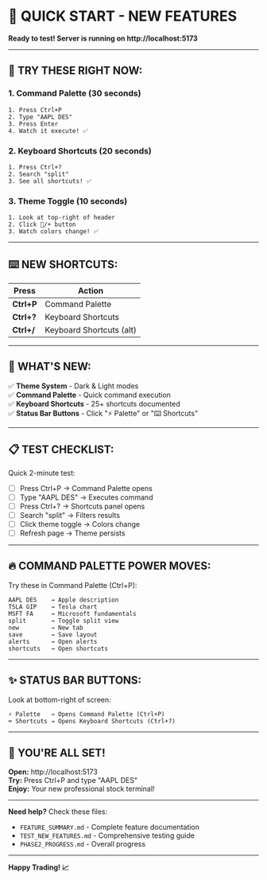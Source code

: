 # 🚀 QUICK START - NEW FEATURES

**Ready to test! Server is running on http://localhost:5173**

---

## 🎯 **TRY THESE RIGHT NOW:**

### **1. Command Palette (30 seconds)**
```
1. Press Ctrl+P
2. Type "AAPL DES"
3. Press Enter
4. Watch it execute! ✅
```

### **2. Keyboard Shortcuts (20 seconds)**
```
1. Press Ctrl+?
2. Search "split"
3. See all shortcuts! ✅
```

### **3. Theme Toggle (10 seconds)**
```
1. Look at top-right of header
2. Click 🌙/☀️ button
3. Watch colors change! ✅
```

---

## ⌨️ **NEW SHORTCUTS:**

| Press | Action |
|-------|--------|
| **Ctrl+P** | Command Palette |
| **Ctrl+?** | Keyboard Shortcuts |
| **Ctrl+/** | Keyboard Shortcuts (alt) |

---

## 🎨 **WHAT'S NEW:**

✅ **Theme System** - Dark & Light modes  
✅ **Command Palette** - Quick command execution  
✅ **Keyboard Shortcuts** - 25+ shortcuts documented  
✅ **Status Bar Buttons** - Click "⚡ Palette" or "⌨️ Shortcuts"  

---

## 📋 **TEST CHECKLIST:**

Quick 2-minute test:

- [ ] Press Ctrl+P → Command Palette opens
- [ ] Type "AAPL DES" → Executes command
- [ ] Press Ctrl+? → Shortcuts panel opens
- [ ] Search "split" → Filters results
- [ ] Click theme toggle → Colors change
- [ ] Refresh page → Theme persists

---

## 🔥 **COMMAND PALETTE POWER MOVES:**

Try these in Command Palette (Ctrl+P):

```
AAPL DES    → Apple description
TSLA GIP    → Tesla chart
MSFT FA     → Microsoft fundamentals
split       → Toggle split view
new         → New tab
save        → Save layout
alerts      → Open alerts
shortcuts   → Open shortcuts
```

---

## ✨ **STATUS BAR BUTTONS:**

Look at bottom-right of screen:

```
⚡ Palette   → Opens Command Palette (Ctrl+P)
⌨️ Shortcuts → Opens Keyboard Shortcuts (Ctrl+?)
```

---

## 🎊 **YOU'RE ALL SET!**

**Open:** http://localhost:5173  
**Try:** Press Ctrl+P and type "AAPL DES"  
**Enjoy:** Your new professional stock terminal!  

---

**Need help?** Check these files:
- `FEATURE_SUMMARY.md` - Complete feature documentation
- `TEST_NEW_FEATURES.md` - Comprehensive testing guide
- `PHASE2_PROGRESS.md` - Overall progress

---

**Happy Trading! 📈**
